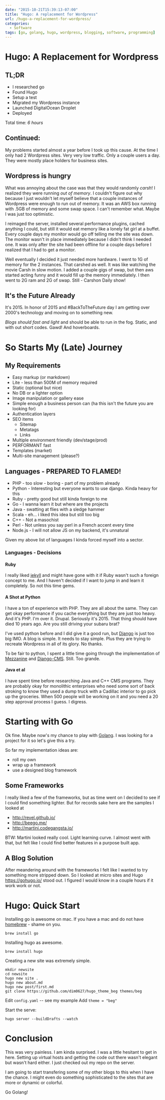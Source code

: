 ```yaml
---
date: "2015-10-21T15:39:13-07:00"
title: "Hugo: A replacement for Wordpress"
url: /hugo-a-replacement-for-wordpress/
categories:
  - Software
tags: [go, golang, hugo, wordpress, blogging, software, programming]
---
```



# Hugo: A Replacement for Wordpress

## TL;DR

- I researched go
- Found Hugo
- Setup a test
- Migrated my Wordpress instance
- Launched DigitalOcean Droplet
- Deployed

Total time: _6 hours_

## Continued:

My problems started almost a year before I took up this cause. At the time I only had 2 Wordpress sites. Very very low traffic.  Only a couple users a day.  They were mostly place holders for business sites.  

## Wordpress is hungry

What was annoying about the case was that they would randomly _carsh_! I realized they were running _out of memory_. I couldn't figure out why because I just wouldn't let myself believe that a couple instances of Wordpress were enough to run out of memory. It was an AWS box running with .5GB of memory and some swap space. I can't remember what. Maybe I was just too optimistic. 


I reimaged the server, installed several performance plugins, cached anything I could, but still it would eat memory like a lonely fat girl at a buffet. Every couple days my monitor would go off telling me the site was down. The monitor wasn't in place immediately because I didn't think I needed one. It was only after the site had been offline for a couple days before I realized that I had to get a monitor. 


Well eventually I decided it just needed more hardware. I went to 1G of memory for the 2 instances. That carshed as well. It was like watching the movie Carsh in slow motion. I added a couple gigs of swap, but then aws started acting funny and it would fill up the memory immediately. I then went to 2G ram and 2G of swap. Still - Carshon Daily show! 

## It's the Future Already

It's 2015. In honor of 2015 and #BackToTheFuture day I am getting over 2000's technology and moving on to something new. 

_Blogs should fast and light_ and should be able to run in the fog. Static, and with out short codes. Gawd! And hoverboards. 


# So Starts My (Late) Journey


## My Requirements

- Easy markup (or markdown) 
- Lite - less than 500M of memory required 
- Static (optional but nice)
- No DB or a lighter option
- Image manipulation or gallery ease
- Simple enough a business person can (ha this isn't the future you are looking for)
- Authentication layers 
- SEO items
    - Sitemap
    - Metatags
    - Links
- Multiple environment friendly (dev/stage/prod)
- PERFORMANT fast
- Templates (market)
- Multi-site management (please?)

## Languages - PREPARED TO FLAMED! 

- PHP - too slow - boring - part of my problem already 
- Python - Interesting but everyone wants to use django. Kinda heavy for this
- Ruby - pretty good but still kinda foreign to me
- Go - I wanna learn it but where are the projects 
- Java - swatting at flies with a sledge hammer
- Scala - eh... i liked this idea but still too big 
- C++ - Not a masochist
- Perl - Not unless you say perl in a French accent every time 
- Node.js - I will not allow JS on my backend, it's unnatural 


Given my above list of languages I kinda forced myself into a sector.  

### Languages - Decisions 

#### Ruby

I really liked [jekyll](http://jekyllrb.com/docs/home/) and might have gone with it if Ruby wasn't such a foreign concept to me. And I haven't decided if I want to jump in and learn it completely. So not this time gems. 

#### A Shot at Python

I have a ton of experience with PHP. They are all about the same. They can get okay performance if you cache everything but they are just too heavy. And it's PHP. I'm over it. Drupal. Seriously it's 2015. That thing should have died 10 years ago.  Are you still driving your subaru brat? 

I've used python before and I did give it a good run, but [Django](https://www.djangoproject.com/) is just too big IMO. A blog is simple. It needs to stay simple. Plus they are trying to recreate Wordpress in all of its glory. No thanks. 

To be fair to python, I spent a little time going through the implementation of [Mezzanine](http://mezzanine.jupo.org/) and [Django-CMS](http://www.django-cms.org/en/).  Still. Too grande. 

#### Java et al

I have spent time before researching Java and C++ CMS programs. They are probably okay for monolithic enterprises who need some sort of back stroking to know they used a dump truck with a Cadillac interior to go pick up the groceries.  When 500 people will be working on it and you need a 20 step approval process I guess. I digress. 

# Starting with Go

Ok fine. Maybe now's my chance to play with [Golang](https://golang.org/). I was looking for a project for it so let's give this a try. 

So far my implementation ideas are:
- roll my own
- wrap up a framework 
- use a designed blog framework 


## Some Frameworks

I really liked a few of the frameworks, but as time went on I decided to see if I could find something lighter. But for records sake here are the samples I looked at 

- http://revel.github.io/
- http://beego.me/
- http://martini.codegangsta.io/ 

BTW: Martini looked really cool. Light learning curve. I almost went with that, but felt like I could find better features in a purpose built app. 

## A Blog Solution

After meandering around with the frameworks I felt like I wanted to try something more stripped down. So I looked at micro sites and Hugo https://gohugo.io/ stood out.  I figured I would know in a couple hours if it work work or not.  


# Hugo: Quick Start

Installing go is awesome on mac. If you have a mac and do not have [homebrew](http://brew.sh/) - shame on you. 

    brew install go 
    
Installing hugo as awesome. 

    brew install hugo 
    
Creating a new site was extremely simple. 

    mkdir newsite
    cd newsite
    hugo new site . 
    hugo new about.md
    hugo new post/first.md
    git clone https://github.com/dim0627/hugo_theme_beg themes/beg
    
Edit `config.yaml` -- see my example 
Add `theme = "beg"` 

Start the serve:

    hugo server --buildDrafts --watch

# Conclusion

This was very painless. I am kinda surprised. I was a little hesitant to get in here. Setting up virtual hosts and getting the code out there wasn't elegant but wasn't hard either. I just checked out my repo on the server. 

I am going to start transfering some of my other blogs to this when I have the chance. I might even do something sophisticated to the sites that are more or dynamic or colorful. 

Go Golang! 
    